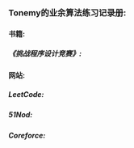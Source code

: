 ### Tonemy的业余算法练习记录册:
#### 书籍:
##### 《挑战程序设计竞赛》:

#### 网站:

##### LeetCode:

##### 51Nod:

##### Coreforce:

